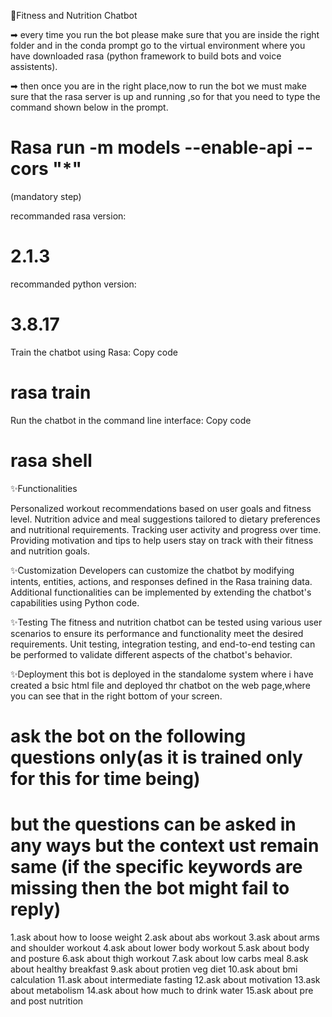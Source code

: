 💪Fitness and Nutrition Chatbot


➡ every time you run the bot please make sure that you are inside the right folder and in the conda prompt go to the virtual environment where you have downloaded rasa (python framework to build bots and voice assistents). 

➡ then once you are in the right place,now to run the bot we must make sure that the rasa server is up and running ,so for that you need to type the command shown below in the prompt.

# Rasa run -m models  --enable-api  --cors  "*"
(mandatory step)

recommanded rasa version:
# 2.1.3

recommanded python  version:
# 3.8.17


Train the chatbot using Rasa:
Copy code
# rasa train
Run the chatbot in the command line interface:
Copy code
# rasa shell


✨Functionalities

Personalized workout recommendations based on user goals and fitness level.
Nutrition advice and meal suggestions tailored to dietary preferences and nutritional requirements.
Tracking user activity and progress over time.
Providing motivation and tips to help users stay on track with their fitness and nutrition goals.

✨Customization
Developers can customize the chatbot by modifying intents, entities, actions, and responses defined in the Rasa training data. Additional functionalities can be implemented by extending the chatbot's capabilities using Python code.

✨Testing
The fitness and nutrition chatbot can be tested using various user scenarios to ensure its performance and functionality meet the desired requirements. Unit testing, integration testing, and end-to-end testing can be performed to validate different aspects of the chatbot's behavior.

✨Deployment
this bot is deployed in the standalome system where i have created a bsic html file and deployed thr chatbot on the web page,where you can see that in the right bottom of your screen.

 # ask the bot on the following questions only(as it is trained only for this for time being)
 # but the questions can be asked in any ways but the context ust remain same (if the specific keywords are missing then the bot might fail to reply)
 
 1.ask about how to loose weight
 2.ask about abs workout
 3.ask about arms and shoulder workout
 4.ask about lower body workout
 5.ask about body and posture
 6.ask about thigh workout
 7.ask about low carbs meal
 8.ask about healthy breakfast
 9.ask about protien veg diet
 10.ask about bmi calculation
 11.ask about intermediate fasting
 12.ask about motivation
 13.ask about metabolism
 14.ask about how much to drink water
 15.ask about pre and post nutrition